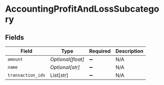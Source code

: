 # AccountingProfitAndLossSubcategory


## Fields

| Field              | Type               | Required           | Description        |
| ------------------ | ------------------ | ------------------ | ------------------ |
| `amount`           | *Optional[float]*  | :heavy_minus_sign: | N/A                |
| `name`             | *Optional[str]*    | :heavy_minus_sign: | N/A                |
| `transaction_ids`  | List[*str*]        | :heavy_minus_sign: | N/A                |